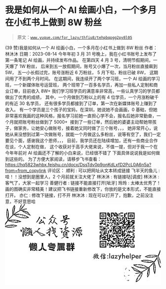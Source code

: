 # 我是如何从一个 AI 绘画小白，一个多月在小红书上做到 8W 粉丝

> 原文：[`www.yuque.com/for_lazy/thfiu8/tehpbqpgg2py8l05`](https://www.yuque.com/for_lazy/thfiu8/tehpbqpgg2py8l05)

<ne-h2 id="c98aee99" data-lake-id="c98aee99"><ne-heading-ext><ne-heading-anchor></ne-heading-anchor><ne-heading-fold></ne-heading-fold></ne-heading-ext><ne-heading-content><ne-text id="u49b2e5b2">(39 赞)我是如何从一个 AI 绘画小白，一个多月在小红书上做到 8W 粉丝</ne-text></ne-heading-content></ne-h2> <ne-p id="u629b74db" data-lake-id="u629b74db"><ne-text id="ub8de42e2">作者： 林沐沐</ne-text></ne-p> <ne-p id="ubd47a3fe" data-lake-id="ubd47a3fe"><ne-text id="uc6fa6253">日期：2023-08-14</ne-text></ne-p> <ne-p id="u596cfcc6" data-lake-id="u596cfcc6"><ne-text id="ubacd5788">今年年初 3 月 31 号晚上，我在小红书账号上发布了第一条笔记 AI 绘画，并持续发布作品。</ne-text></ne-p> <ne-p id="u5089d67a" data-lake-id="u5089d67a"><ne-text id="u16dd0f00">在第四天 4 月 3 号，清明节假期间，一天爆了 1W 粉丝，</ne-text></ne-p> <ne-p id="uaadad68e" data-lake-id="uaadad68e"><ne-text id="ub21725f5">后来到五一放假期间，账号又小爆了一次，当月粉丝直接飙到 5W，</ne-text></ne-p> <ne-p id="u483ed8b7" data-lake-id="u483ed8b7"><ne-text id="ub541bab5">五一小长假过完，账号涨粉近 6 万粉丝，</ne-text></ne-p> <ne-p id="uaf4bf8f5" data-lake-id="uaf4bf8f5"><ne-text id="ue8d5394e">5 月下旬，粉丝已破 8W，</ne-text></ne-p> <ne-p id="u5d5c4dfa" data-lake-id="u5d5c4dfa"><ne-text id="u3a1e2cdc">这期间用了不到两个月时间。</ne-text></ne-p> <ne-p id="uab87b01a" data-lake-id="uab87b01a"><ne-text id="ubdff6c33">在这期间，我连续开了两个学习班，一个 AI 绘画的学习班，一个新媒体账号运营班，</ne-text></ne-p> <ne-p id="u37feace6" data-lake-id="u37feace6"><ne-text id="u784e4751">两个班带了一百多名学员，再加一些私人定制和商业订单，目前收入 8W+</ne-text></ne-p> <ne-p id="u20d27d07" data-lake-id="u20d27d07"><ne-text id="u575b3645">我们学习班学员的满意率非常高，一些认真学习的学员都做出了优秀的成绩，</ne-text></ne-p> <ne-p id="u87f7a7ff" data-lake-id="u87f7a7ff"><ne-text id="u67663e3a">其中，一个月做到万粉以上的有 4 位学员，一个月涨粉破千的有近 30 名学员，</ne-text></ne-p> <ne-p id="u923c84bf" data-lake-id="u923c84bf"><ne-text id="u4cf7333f">还有很多学员都接到了订单，第一次在新媒体账号上赚到了收入。</ne-text></ne-p> <ne-p id="uf1419aca" data-lake-id="uf1419aca"><ne-text id="u7c06c80e">有一个学员是三个孩子的宝妈，在深圳，她说她不会画画，0 基础，但她非常喜欢我画的这种风格，报名学习前她一直担心学不会，报名后她非常勤奋，一个月就把账号粉丝做到了 5000+  接到了一些订单，然后她的婆婆主动帮她带孩子，做家务，让她安心做账号，接着她又同时做了三个账号，，， 她非常开心，说她从来没想到过第一次做账号，就能一个月做这么多粉丝，说等有空了，我们一定要见个面，感谢我这个恩师，，，</ne-text></ne-p> <ne-p id="u3c006e9f" data-lake-id="u3c006e9f"><ne-text id="ua1462ff9">目前，我学员还在陆续增加，还有一些商业合作在谈，个人定制在做，</ne-text></ne-p> <ne-p id="uadfa945f" data-lake-id="uadfa945f"><ne-text id="u34d632cd">这个收获对于高手大佬来说，不值一提，但对于我一个在今年年前对 AI 绘画还不了解的小白来说，已经很不错了</ne-text></ne-p> <ne-p id="ufc98739f" data-lake-id="ufc98739f"><ne-text id="ue32da8fb">下面具体说说我是如何做到这些的。</ne-text></ne-p> <ne-p id="ud8550656" data-lake-id="ud8550656"><ne-text id="ud079a68a">为了方便大家阅读，请移步飞书查看：</ne-text></ne-p> <ne-p id="u5825e134" data-lake-id="u5825e134">[<ne-text id="uf70bf49a">https://hq5823whbx.feishu.cn/docx/DssTdv0p9onKdLxfD2PcL0A6n5a?from=from_copylink</ne-text>](https://hq5823whbx.feishu.cn/docx/DssTdv0p9onKdLxfD2PcL0A6n5a?from=from_copylink)</ne-p> <ne-hole id="udd7b83ee" data-lake-id="udd7b83ee"><ne-card data-card-name="hr" data-card-type="block" id="f9V51" data-event-boundary="card"><ne-p id="u398915f9" data-lake-id="u398915f9"><ne-text id="u763b9749">评论区：</ne-text></ne-p> <ne-p id="ueb087815" data-lake-id="ueb087815"><ne-text id="u3661fcc1">顺利 : 可以把网址从文本转成链接</ne-text> <ne-text id="u0ff6be88">飞半天的鱼儿 : 哇！！没想到是圈里人，2 个月前就关注大佬了</ne-text> <ne-text id="ua1443745">林沐沐 : 有链接哒[调皮]</ne-text> <ne-text id="u3149fa43">林沐沐 : 客气了，大家一起学习</ne-text> <ne-text id="u922efe61">善健行者 : 链接不能直接打开[呲牙]</ne-text> <ne-text id="u835b9e4a">玲玲 : 太棒太优秀了！画的图确实非常精美！建议把飞书链接重新修改下，你放的是文本形式，不能直接打开。</ne-text> <ne-text id="ub6f0d610">亦仁 : 修改下链接，打不开</ne-text> <ne-text id="u570a14b4">林沐沐 : 现在可以打开了，抱歉，之前没注意，不好意思哈</ne-text></ne-p> <ne-p id="u7591da91" data-lake-id="u7591da91"><ne-card data-card-name="image" data-card-type="inline" id="XubTg" data-event-boundary="card">![](img/894d30a529e7c37bcd3392323c99941c.png)  <ne-hole id="ud344d3f8" data-lake-id="ud344d3f8"><ne-card data-card-name="hr" data-card-type="block" id="eCYzW" data-event-boundary="card"></ne-card></ne-hole></ne-card></ne-p></ne-card></ne-hole>